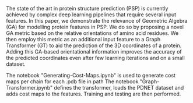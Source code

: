 The state of the art in protein structure prediction (PSP) is currently achieved 
by complex deep learning pipelines that require several input features. In this paper, 
we demonstrate the relevance of Geometric Algebra (GA) for modelling protein features in PSP. 
We do so by proposing a novel GA metric based on the relative orientations of amino acid residues.
We then employ this metric as an additional input feature to a Graph Transformer (GT)
to aid the prediction of the 3D coordinates of a protein. Adding this GA-based 
orientational information improves the accuracy of the predicted coordinates 
even after few learning iterations and on a small dataset.


The notebook "Generating-Cost-Maps.ipynb" is used to generate cost maps per chain for each .pdb file in path
The notebook "Graph-Transformer.ipynb" defines the transformer, loads the PDNET dataset and adds cost maps to the features. Training and testing are then performed.
